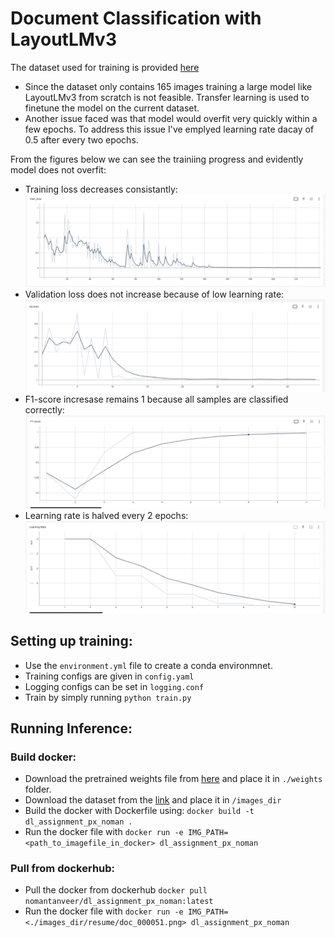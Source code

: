 # Document Classification with LayoutLMv3

The dataset used for training is provided [here](https://www.kaggle.com/datasets/ritvik1909/document-classification-dataset)

- Since the dataset only contains 165 images training a large model like LayoutLMv3 from scratch is not feasible. Transfer learning is used to finetune the model on the current dataset.
- Another issue faced was that model would overfit very quickly within a few epochs. To address this issue I've emplyed learning rate dacay of 0.5 after every two epochs.


From the figures below we can see the trainiing progress and evidently model does not overfit:
- Training loss decreases consistantly:
![Training loss](imgs/Train_loss.png)
- Validation loss does not increase because of low learning rate:
![Validation loss](imgs/Val_loss.png)
- F1-score incresase remains 1 because all samples are classified correctly:
![F1 Score](imgs/F1-score.png)
- Learning rate is halved every 2 epochs:
![Learning Rate](imgs/Learning_rate.png)


## Setting up training:
- Use the ```environment.yml``` file to create a conda environmnet.
- Training configs are given in ```config.yaml```
- Logging configs can be set in ```logging.conf```
- Train by simply running ```python train.py```

## Running Inference:

### Build docker:
- Download the pretrained weights file from [here](https://drive.google.com/file/d/1lWOLVfrt78DDkMwcz8THfD9gv8ejBaHk/view?usp=sharing) and place it in ```./weights``` folder.
- Download the dataset from the [link](https://www.kaggle.com/datasets/ritvik1909/document-classification-dataset) and place it in ```/images_dir```
- Build the docker with Dockerfile using: ```docker build -t dl_assignment_px_noman .```
- Run the docker file with ```docker run -e IMG_PATH=<path_to_imagefile_in_docker> dl_assignment_px_noman```

### Pull from dockerhub:
- Pull the docker from dockerhub ```docker pull nomantanveer/dl_assignment_px_noman:latest```
- Run the docker file with ```docker run -e IMG_PATH=<./images_dir/resume/doc_000051.png> dl_assignment_px_noman```
